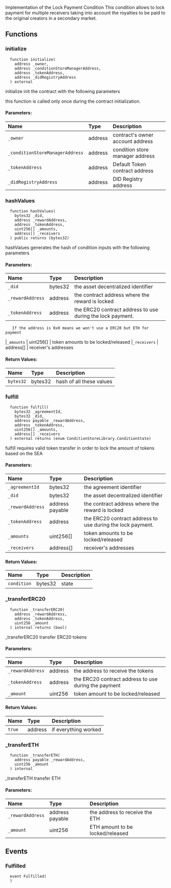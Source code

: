 
Implementation of the Lock Payment Condition
This condition allows to lock payment for multiple receivers taking
into account the royalties to be paid to the original creators in a secondary market.

## Functions
### initialize
```solidity
  function initialize(
    address _owner,
    address _conditionStoreManagerAddress,
    address _tokenAddress,
    address _didRegistryAddress
  ) external
```
initialize init the contract with the following parameters

this function is called only once during the contract initialization.

#### Parameters:
| Name | Type | Description                                                          |
| :--- | :--- | :------------------------------------------------------------------- |
|`_owner` | address | contract's owner account address
|`_conditionStoreManagerAddress` | address | condition store manager address
|`_tokenAddress` | address | Default Token contract address
|`_didRegistryAddress` | address | DID Registry address

### hashValues
```solidity
  function hashValues(
    bytes32 _did,
    address _rewardAddress,
    address _tokenAddress,
    uint256[] _amounts,
    address[] _receivers
  ) public returns (bytes32)
```
hashValues generates the hash of condition inputs 
       with the following parameters


#### Parameters:
| Name | Type | Description                                                          |
| :--- | :--- | :------------------------------------------------------------------- |
|`_did` | bytes32 | the asset decentralized identifier 
|`_rewardAddress` | address | the contract address where the reward is locked       
|`_tokenAddress` | address | the ERC20 contract address to use during the lock payment. 
       If the address is 0x0 means we won't use a ERC20 but ETH for payment     
|`_amounts` | uint256[] | token amounts to be locked/released
|`_receivers` | address[] | receiver's addresses

#### Return Values:
| Name                           | Type          | Description                                                                  |
| :----------------------------- | :------------ | :--------------------------------------------------------------------------- |
|`bytes32`| bytes32 | hash of all these values
### fulfill
```solidity
  function fulfill(
    bytes32 _agreementId,
    bytes32 _did,
    address payable _rewardAddress,
    address _tokenAddress,
    uint256[] _amounts,
    address[] _receivers
  ) external returns (enum ConditionStoreLibrary.ConditionState)
```
fulfill requires valid token transfer in order 
          to lock the amount of tokens based on the SEA


#### Parameters:
| Name | Type | Description                                                          |
| :--- | :--- | :------------------------------------------------------------------- |
|`_agreementId` | bytes32 | the agreement identifier
|`_did` | bytes32 | the asset decentralized identifier
|`_rewardAddress` | address payable | the contract address where the reward is locked
|`_tokenAddress` | address | the ERC20 contract address to use during the lock payment. 
|`_amounts` | uint256[] | token amounts to be locked/released
|`_receivers` | address[] | receiver's addresses

#### Return Values:
| Name                           | Type          | Description                                                                  |
| :----------------------------- | :------------ | :--------------------------------------------------------------------------- |
|`condition`| bytes32 | state
### _transferERC20
```solidity
  function _transferERC20(
    address _rewardAddress,
    address _tokenAddress,
    uint256 _amount
  ) internal returns (bool)
```
_transferERC20 transfer ERC20 tokens 


#### Parameters:
| Name | Type | Description                                                          |
| :--- | :--- | :------------------------------------------------------------------- |
|`_rewardAddress` | address | the address to receive the tokens
|`_tokenAddress` | address | the ERC20 contract address to use during the payment
|`_amount` | uint256 | token amount to be locked/released

#### Return Values:
| Name                           | Type          | Description                                                                  |
| :----------------------------- | :------------ | :--------------------------------------------------------------------------- |
|`true`| address | if everything worked
### _transferETH
```solidity
  function _transferETH(
    address payable _rewardAddress,
    uint256 _amount
  ) internal
```
_transferETH transfer ETH 


#### Parameters:
| Name | Type | Description                                                          |
| :--- | :--- | :------------------------------------------------------------------- |
|`_rewardAddress` | address payable | the address to receive the ETH
|`_amount` | uint256 | ETH amount to be locked/released

## Events
### Fulfilled
```solidity
  event Fulfilled(
  )
```



